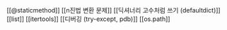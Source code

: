 
[[@staticmethod]]
[[n진법 변환 문제]]
[[딕셔너리 고수처럼 쓰기 (defaultdict)]]
[[list]]
[[itertools]]
[[디버깅 (try-except, pdb)]]
[[os.path]]